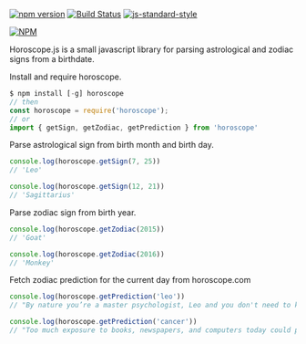 [![npm version](https://badge.fury.io/js/horoscope.svg)](https://badge.fury.io/js/horoscope)
[![Build Status](https://travis-ci.org/gcwelborn/horoscope.svg?branch=master)](https://travis-ci.org/gcwelborn/horoscope)
[![js-standard-style](https://img.shields.io/badge/code%20style-standard-brightgreen.svg)](http://standardjs.com/)

[![NPM](https://nodei.co/npm/horoscope.png?downloads=true&downloadRank=true&stars=true)](https://nodei.co/npm/horoscope/)

Horoscope.js is a small javascript library for parsing astrological and zodiac signs from a birthdate.


Install and require horoscope.
```javascript
$ npm install [-g] horoscope
// then
const horoscope = require('horoscope');
// or
import { getSign, getZodiac, getPrediction } from 'horoscope'
```

Parse astrological sign from birth month and birth day.
```javascript
console.log(horoscope.getSign(7, 25))
// 'Leo'

console.log(horoscope.getSign(12, 21))
// 'Sagittarius'
```

Parse zodiac sign from birth year.
```javascript
console.log(horoscope.getZodiac(2015))
// 'Goat'

console.log(horoscope.getZodiac(2016))
// 'Monkey'
```

Fetch zodiac prediction for the current day from horoscope.com
```javascript
console.log(horoscope.getPrediction('leo'))
// "By nature you’re a master psychologist, Leo and you don't need to know someone well... "

console.log(horoscope.getPrediction('cancer'))
// "Too much exposure to books, newspapers, and computers today could produce eyestrain..."
```
